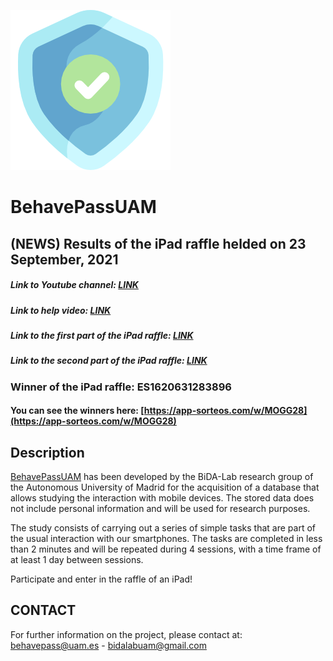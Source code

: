 ![](img/shield.png)

# BehavePassUAM

## **(NEWS) Results of the iPad raffle helded on 23 September, 2021**

##### Link to Youtube channel: [LINK](https://www.youtube.com/channel/UCndC3M4v2bwBlZCq34whu7A)

##### Link to help video: [LINK](https://www.youtube.com/watch?v=YhRK8Oez6D0)

##### Link to the first part of the iPad raffle: [LINK](https://www.youtube.com/watch?v=R5p2OBNGmJU&t=223s)

##### Link to the second part of the iPad raffle: [LINK](https://www.youtube.com/watch?v=1tvDKAFdLOU&t=1s)

### Winner of the iPad raffle: **ES1620631283896**

#### You can see the winners here: [https://app-sorteos.com/w/MOGG28](https://app-sorteos.com/w/MOGG28)


## **Description**

[BehavePassUAM](https://play.google.com/store/apps/details?id=com.bida.behavepassdbuam) has been developed by the BiDA-Lab research group of the Autonomous University of Madrid for the acquisition of a database that allows studying the interaction with mobile devices. The stored data does not include personal information and will be used for research purposes.

The study consists of carrying out a series of simple tasks that are part of the usual interaction with our smartphones. The tasks are completed in less than 2 minutes and will be repeated during 4 sessions, with a time frame of at least 1 day between sessions.

Participate and enter in the raffle of an iPad!


## **CONTACT**
For further information on the project, please contact at: behavepass@uam.es - bidalabuam@gmail.com
